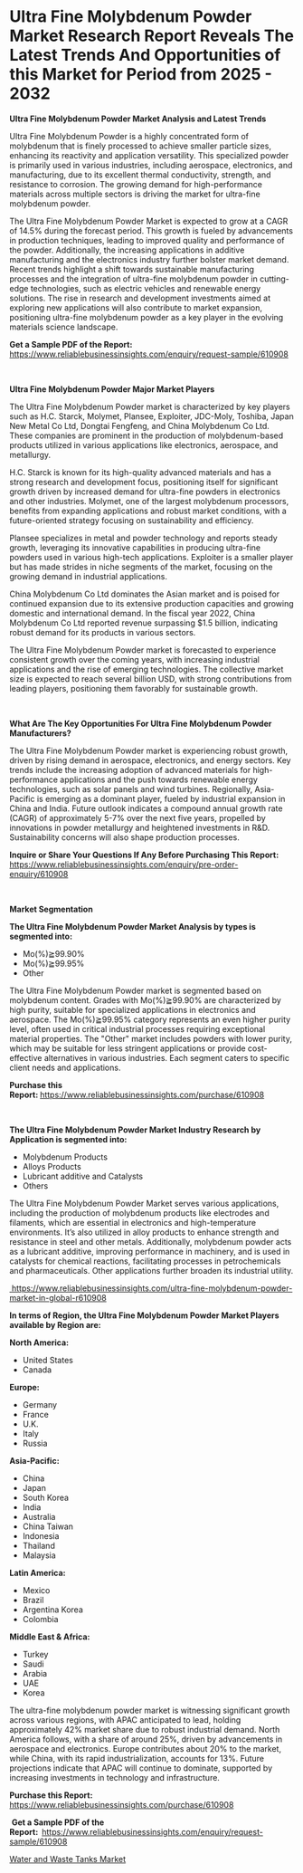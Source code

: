 <p><h1>Ultra Fine Molybdenum Powder Market Research Report Reveals The Latest Trends And Opportunities of this Market for Period from 2025 - 2032</h1></p><p><strong>Ultra Fine Molybdenum Powder Market Analysis and Latest Trends</strong></p>
<p><p>Ultra Fine Molybdenum Powder is a highly concentrated form of molybdenum that is finely processed to achieve smaller particle sizes, enhancing its reactivity and application versatility. This specialized powder is primarily used in various industries, including aerospace, electronics, and manufacturing, due to its excellent thermal conductivity, strength, and resistance to corrosion. The growing demand for high-performance materials across multiple sectors is driving the market for ultra-fine molybdenum powder.</p><p>The Ultra Fine Molybdenum Powder Market is expected to grow at a CAGR of 14.5% during the forecast period. This growth is fueled by advancements in production techniques, leading to improved quality and performance of the powder. Additionally, the increasing applications in additive manufacturing and the electronics industry further bolster market demand. Recent trends highlight a shift towards sustainable manufacturing processes and the integration of ultra-fine molybdenum powder in cutting-edge technologies, such as electric vehicles and renewable energy solutions. The rise in research and development investments aimed at exploring new applications will also contribute to market expansion, positioning ultra-fine molybdenum powder as a key player in the evolving materials science landscape.</p></p>
<p><strong>Get a Sample PDF of the Report:&nbsp;</strong> <a href="https://www.reliablebusinessinsights.com/enquiry/request-sample/610908?utm_campaign=3288&utm_medium=2&utm_source=Github&utm_content=ia&utm_term=23032025&utm_id=ultra-fine-molybdenum-powder">https://www.reliablebusinessinsights.com/enquiry/request-sample/610908</a></p>
<p>&nbsp;</p>
<p><strong>Ultra Fine Molybdenum Powder Major Market Players</strong></p>
<p><p>The Ultra Fine Molybdenum Powder market is characterized by key players such as H.C. Starck, Molymet, Plansee, Exploiter, JDC-Moly, Toshiba, Japan New Metal Co Ltd, Dongtai Fengfeng, and China Molybdenum Co Ltd. These companies are prominent in the production of molybdenum-based products utilized in various applications like electronics, aerospace, and metallurgy.</p><p>H.C. Starck is known for its high-quality advanced materials and has a strong research and development focus, positioning itself for significant growth driven by increased demand for ultra-fine powders in electronics and other industries. Molymet, one of the largest molybdenum processors, benefits from expanding applications and robust market conditions, with a future-oriented strategy focusing on sustainability and efficiency.</p><p>Plansee specializes in metal and powder technology and reports steady growth, leveraging its innovative capabilities in producing ultra-fine powders used in various high-tech applications. Exploiter is a smaller player but has made strides in niche segments of the market, focusing on the growing demand in industrial applications.</p><p>China Molybdenum Co Ltd dominates the Asian market and is poised for continued expansion due to its extensive production capacities and growing domestic and international demand. In the fiscal year 2022, China Molybdenum Co Ltd reported revenue surpassing $1.5 billion, indicating robust demand for its products in various sectors.</p><p>The Ultra Fine Molybdenum Powder market is forecasted to experience consistent growth over the coming years, with increasing industrial applications and the rise of emerging technologies. The collective market size is expected to reach several billion USD, with strong contributions from leading players, positioning them favorably for sustainable growth.</p></p>
<p>&nbsp;</p>
<p><strong>What Are The Key Opportunities For Ultra Fine Molybdenum Powder Manufacturers?</strong></p>
<p><p>The Ultra Fine Molybdenum Powder market is experiencing robust growth, driven by rising demand in aerospace, electronics, and energy sectors. Key trends include the increasing adoption of advanced materials for high-performance applications and the push towards renewable energy technologies, such as solar panels and wind turbines. Regionally, Asia-Pacific is emerging as a dominant player, fueled by industrial expansion in China and India. Future outlook indicates a compound annual growth rate (CAGR) of approximately 5-7% over the next five years, propelled by innovations in powder metallurgy and heightened investments in R&D. Sustainability concerns will also shape production processes.</p></p>
<p><strong>Inquire or Share Your Questions If Any Before Purchasing This Report:</strong> <a href="https://www.reliablebusinessinsights.com/enquiry/pre-order-enquiry/610908?utm_campaign=3288&utm_medium=2&utm_source=Github&utm_content=ia&utm_term=23032025&utm_id=ultra-fine-molybdenum-powder">https://www.reliablebusinessinsights.com/enquiry/pre-order-enquiry/610908</a></p>
<p>&nbsp;</p>
<p><strong>Market Segmentation</strong></p>
<p><strong>The Ultra Fine Molybdenum Powder Market Analysis by types is segmented into:</strong></p>
<p><ul><li>Mo(%)≧99.90%</li><li>Mo(%)≧99.95%</li><li>Other</li></ul></p>
<p><p>The Ultra Fine Molybdenum Powder market is segmented based on molybdenum content. Grades with Mo(%)≧99.90% are characterized by high purity, suitable for specialized applications in electronics and aerospace. The Mo(%)≧99.95% category represents an even higher purity level, often used in critical industrial processes requiring exceptional material properties. The "Other" market includes powders with lower purity, which may be suitable for less stringent applications or provide cost-effective alternatives in various industries. Each segment caters to specific client needs and applications.</p></p>
<p><strong>Purchase this Report:&nbsp;</strong><a href="https://www.reliablebusinessinsights.com/purchase/610908?utm_campaign=3288&utm_medium=2&utm_source=Github&utm_content=ia&utm_term=23032025&utm_id=ultra-fine-molybdenum-powder">https://www.reliablebusinessinsights.com/purchase/610908</a></p>
<p>&nbsp;</p>
<p><strong>The Ultra Fine Molybdenum Powder Market Industry Research by Application is segmented into:</strong></p>
<p><ul><li>Molybdenum Products</li><li>Alloys Products</li><li>Lubricant additive and Catalysts</li><li>Others</li></ul></p>
<p><p>The Ultra Fine Molybdenum Powder Market serves various applications, including the production of molybdenum products like electrodes and filaments, which are essential in electronics and high-temperature environments. It’s also utilized in alloy products to enhance strength and resistance in steel and other metals. Additionally, molybdenum powder acts as a lubricant additive, improving performance in machinery, and is used in catalysts for chemical reactions, facilitating processes in petrochemicals and pharmaceuticals. Other applications further broaden its industrial utility.</p></p>
<p><a href="https://www.reliablebusinessinsights.com/ultra-fine-molybdenum-powder-market-in-global-r610908?utm_campaign=3288&utm_medium=2&utm_source=Github&utm_content=ia&utm_term=23032025&utm_id=ultra-fine-molybdenum-powder">&nbsp;https://www.reliablebusinessinsights.com/ultra-fine-molybdenum-powder-market-in-global-r610908</a></p>
<p><strong>In terms of Region, the Ultra Fine Molybdenum Powder Market Players available by Region are:</strong></p>
<p>
    <p> <strong> North America: </strong>
        <ul>
            <li>United States</li>
            <li>Canada</li>
        </ul>
        </p> 
    <p> <strong> Europe: </strong>
        <ul>
            <li>Germany</li>
            <li>France</li>
            <li>U.K.</li>
            <li>Italy</li>
            <li>Russia</li>
        </ul>
        </p> 
    <p> <strong> Asia-Pacific: </strong>
        <ul>
            <li>China</li>
            <li>Japan</li>
            <li>South Korea</li>
            <li>India</li>
            <li>Australia</li>
            <li>China Taiwan</li>
            <li>Indonesia</li>
            <li>Thailand</li>
            <li>Malaysia</li>
        </ul>
        </p> 
    <p> <strong> Latin America: </strong>
        <ul>
            <li>Mexico</li>
            <li>Brazil</li>
            <li>Argentina Korea</li>
            <li>Colombia</li>
        </ul>
        </p> 
    <p> <strong> Middle East & Africa: </strong>
        <ul>
            <li>Turkey</li>
            <li>Saudi</li>
            <li>Arabia</li>
            <li>UAE</li>
            <li>Korea</li>
        </ul>
    </p>
    </p>
<p><p>The ultra-fine molybdenum powder market is witnessing significant growth across various regions, with APAC anticipated to lead, holding approximately 42% market share due to robust industrial demand. North America follows, with a share of around 25%, driven by advancements in aerospace and electronics. Europe contributes about 20% to the market, while China, with its rapid industrialization, accounts for 13%. Future projections indicate that APAC will continue to dominate, supported by increasing investments in technology and infrastructure.</p></p>
<p><strong>Purchase this Report: </strong><a href="https://www.reliablebusinessinsights.com/purchase/610908?utm_campaign=3288&utm_medium=2&utm_source=Github&utm_content=ia&utm_term=23032025&utm_id=ultra-fine-molybdenum-powder">https://www.reliablebusinessinsights.com/purchase/610908</a></p>
<p>&nbsp;<strong>Get a Sample PDF of the Report:&nbsp;&nbsp;</strong><a href="https://www.reliablebusinessinsights.com/enquiry/request-sample/610908?utm_campaign=3288&utm_medium=2&utm_source=Github&utm_content=ia&utm_term=23032025&utm_id=ultra-fine-molybdenum-powder">https://www.reliablebusinessinsights.com/enquiry/request-sample/610908</a></p>
<p><strong></strong></p>
<p><p><a href="https://github.com/shamyzinniwl/Market-Research-Report-List-1/blob/main/water-and-waste-tanks-market.md?utm_campaign=3288&utm_medium=2&utm_source=Github&utm_content=ia&utm_term=23032025&utm_id=ultra-fine-molybdenum-powder">Water and Waste Tanks Market</a></p></p>